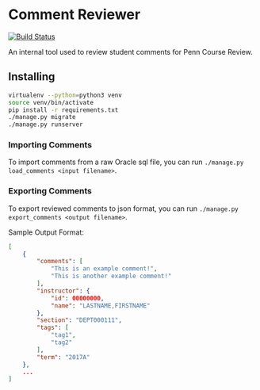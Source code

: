 # Comment Reviewer

[![Build Status](https://travis-ci.org/pennlabs/pcr-reviewer.svg?branch=master)](https://travis-ci.org/pennlabs/pcr-reviewer)

An internal tool used to review student comments for Penn Course Review.

## Installing

```bash
virtualenv --python=python3 venv
source venv/bin/activate
pip install -r requirements.txt
./manage.py migrate
./manage.py runserver
```

### Importing Comments

To import comments from a raw Oracle sql file, you can run `./manage.py load_comments <input filename>`.

### Exporting Comments

To export reviewed comments to json format, you can run `./manage.py export_comments <output filename>`.

Sample Output Format:
```json
[
    {
        "comments": [
            "This is an example comment!",
            "This is another example comment!"
        ],
        "instructor": {
            "id": 00000000,
            "name": "LASTNAME,FIRSTNAME"
        },
        "section": "DEPT000111",
        "tags": [
            "tag1",
            "tag2"
        ],
        "term": "2017A"
    },
    ...
]
```
